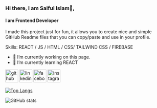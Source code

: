 ### Hi there, I am Saiful Islam👋,
#### I am Frontend Developer
I made this project just for fun, it allows you to create nice and simple GitHub Readme files that you can copy/paste and use in your profile.

Skills: REACT / JS / HTML / CSS/ TAILWIND CSS / FIREBASE 

- 🔭 I’m currently working on this page. 
- 🌱 I’m currently learning REACT 


[<img src='https://cdn.jsdelivr.net/npm/simple-icons@3.0.1/icons/github.svg' alt='github' height='40'>](https://github.com/saifulislam05)  [<img src='https://cdn.jsdelivr.net/npm/simple-icons@3.0.1/icons/linkedin.svg' alt='linkedin' height='40'>](https://www.linkedin.com/in/saiful-islam-5880a71a0/)  [<img src='https://cdn.jsdelivr.net/npm/simple-icons@3.0.1/icons/facebook.svg' alt='facebook' height='40'>](https://www.facebook.com/saifulislam7586)  [<img src='https://cdn.jsdelivr.net/npm/simple-icons@3.0.1/icons/instagram.svg' alt='instagram' height='40'>](https://www.instagram.com/saifulislam.smart05/)  

[![Top Langs](https://github-readme-stats.vercel.app/api/top-langs/?username=saifulislam05)](https://github.com/anuraghazra/github-readme-stats)

![GitHub stats](https://github-readme-stats.vercel.app/api?username=saifulislam05&show_icons=true)  

